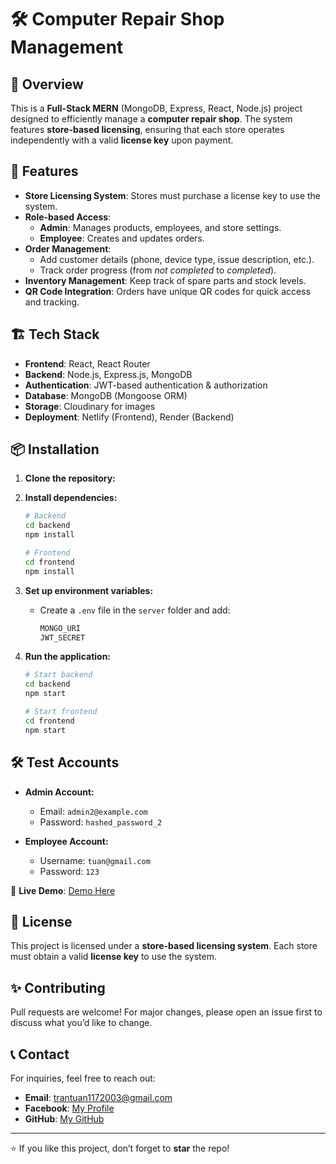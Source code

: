 # 🛠️ Computer Repair Shop Management

## 📌 Overview
This is a **Full-Stack MERN** (MongoDB, Express, React, Node.js) project designed to efficiently manage a **computer repair shop**. The system features **store-based licensing**, ensuring that each store operates independently with a valid **license key** upon payment.

## 🚀 Features

- **Store Licensing System**: Stores must purchase a license key to use the system.
- **Role-based Access**:
  - **Admin**: Manages products, employees, and store settings.
  - **Employee**: Creates and updates orders.
- **Order Management**:
  - Add customer details (phone, device type, issue description, etc.).
  - Track order progress (from *not completed* to *completed*).
- **Inventory Management**: Keep track of spare parts and stock levels.
- **QR Code Integration**: Orders have unique QR codes for quick access and tracking.

## 🏗️ Tech Stack

- **Frontend**: React, React Router
- **Backend**: Node.js, Express.js, MongoDB
- **Authentication**: JWT-based authentication & authorization
- **Database**: MongoDB (Mongoose ORM)
- **Storage**: Cloudinary for images
- **Deployment**: Netlify (Frontend), Render (Backend)

## 📦 Installation

1. **Clone the repository:**

2. **Install dependencies:**
   ```sh
   # Backend
   cd backend
   npm install

   # Frontend
   cd frontend
   npm install
   ```

3. **Set up environment variables:**
   - Create a `.env` file in the `server` folder and add:
     ```sh
     MONGO_URI
     JWT_SECRET
     ```
   
4. **Run the application:**
   ```sh
   # Start backend
   cd backend
   npm start

   # Start frontend
   cd frontend
   npm start
   ```
   
## 🛠️ Test Accounts
- **Admin Account:**
  - Email: `admin2@example.com`
  - Password: `hashed_password_2`

- **Employee Account:**
  - Username: `tuan@gmail.com`
  - Password: `123`

🔗 **Live Demo**: [Demo Here](https://computer-repair-store.netlify.app/)

## 📜 License
This project is licensed under a **store-based licensing system**. Each store must obtain a valid **license key** to use the system.

## ✨ Contributing
Pull requests are welcome! For major changes, please open an issue first to discuss what you’d like to change.

## 📞 Contact
For inquiries, feel free to reach out:
- **Email**: trantuan1172003@gmail.com
- **Facebook**: [My Profile](https://www.facebook.com/trananhtuan1173)
- **GitHub**: [My GitHub](https://github.com/anhtuan1172003)

---
⭐ If you like this project, don’t forget to **star** the repo!
